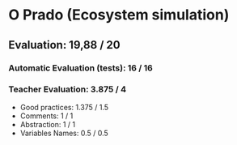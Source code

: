 # O Prado (Ecosystem simulation)
## Evaluation: 19,88 / 20

### Automatic Evaluation (tests): 16 / 16

### Teacher Evaluation: 3.875 / 4
- Good practices: 1.375 / 1.5
- Comments: 1 / 1
- Abstraction: 1 / 1
- Variables Names: 0.5 / 0.5

